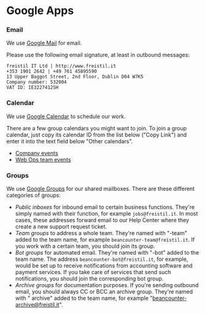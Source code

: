 # Google Apps

### Email

We use [Google Mail](http://mail.freistil.it) for email.

Please use the following email signature, at least in outbound messages:

```plain
freistil IT Ltd | http://www.freistil.it
+353 1901 2642 | +49 761 45895590
13 Upper Baggot Street, 2nd Floor, Dublin D04 W7K5
Company number: 532004
VAT ID: IE3227412SH
```

### Calendar

We use [Google Calendar](http://calendar.freistil.it) to schedule our work.

There are a few group calendars you might want to join. To join a group calendar, just copy its calendar ID from the list below ("Copy Link") and enter it into the text field below "Other calendars".

* [Company events](freistil.it_f30r5h04g8i5e467jjcf87toms@group.calendar.google.com)
* [Web Ops team events](freistil.it_5l2pdqv4nsse7vpisfvq9pmflg@group.calendar.google.com)


### Groups

We use [Google Groups](http://groups.freistil.it) for our shared mailboxes. There are these different categories of groups:

* _Public inboxes_ for inbound email to certain business functions. They're simply named with their function, for example `jobs@freistil.it`. In most cases, these addresses forward email to our Help Center where they create a new support request ticket.
* _Team groups_ to address a whole team. They're named with "-team" added to the team name, for example `beancounter-team@freistil.it`. If you work with a certain team, you should join its group.
* _Bot groups_ for automated email. They're named with "-bot" added to the team name. The address `beancounter-bot@freistil.it`, for example, would be set up to receive notifications from accounting software and payment services. If you take care of services that send such notifications, you should join the corresponding bot group.
* _Archive groups_ for documentation purposes. If you're sending outbound email, you should always CC or BCC an archive group. They're named with " archive" added to the team name, for example "beancounter-archive@freistil.it".

